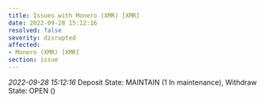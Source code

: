 ```yaml
---
title: Issues with Monero (XMR) [XMR]
date: 2022-09-28 15:12:16
resolved: false
severity: disrupted
affected:
- Monero (XMR) [XMR]
section: issue
---
```


*2022-09-28 15:12:16* Deposit State: MAINTAIN (1 In maintenance), Withdraw State: OPEN ()